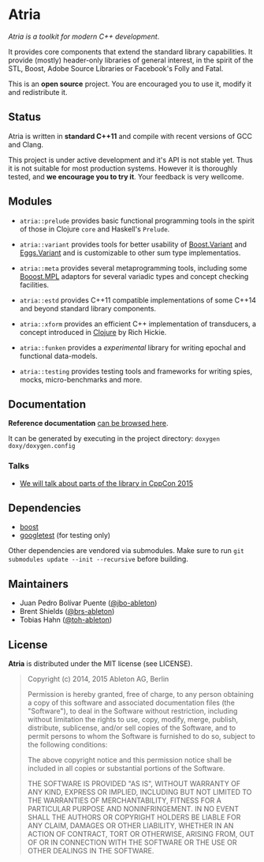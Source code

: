 Atria
=====

*Atria is a toolkit for modern C++ development*.

It provides core components that extend the standard library
capabilities.  It provide (mostly) header-only libraries of general
interest, in the spirit of the STL, Boost, Adobe Source Libraries or
Facebook's Folly and Fatal.

This is an **open source** project.  You are encouraged you to use it,
modify it and redistribute it.

Status
------

Atria is written in **standard C++11** and compile with recent
versions of GCC and Clang.

This project is under active development and it's API is not stable
yet.  Thus it is not suitable for most production systems.  However it
is thoroughly tested, and **we encourage you to try it**.  Your
feedback is very wellcome.

## Modules

* `atria::prelude` provides basic functional programming tools in the
  spirit of those in Clojure `core` and Haskell's `Prelude`.

* `atria::variant` provides tools for better usability of
  [Boost.Variant](http://www.boost.org/doc/libs/1_58_0/doc/html/variant.html)
  and [Eggs.Variant](http://eggs-cpp.github.io/variant/) and is
  customizable to other sum type implementatios.

* `atria::meta` provides several metaprogramming tools, including some
  [Booost.MPL](http://www.boost.org/doc/libs/1_59_0/libs/mpl/doc/index.html)
  adaptors for several variadic types and concept checking facilities.

* `atria::estd` provides C++11 compatible implementations of some
  C++14 and beyond standard library components.

* `atria::xform` provides an efficient C++ implementation of
  transducers, a concept introduced in
  [Clojure](http://blog.cognitect.com/blog/2014/8/6/transducers-are-coming)
  by Rich Hickie.

* `atria::funken` provides a *experimental* library for writing epochal
  and functional data-models.

* `atria::testing` provides testing tools and frameworks for writing
  spies, mocks, micro-benchmarks and more.

## Documentation

**Reference documentation**
[can be browsed here](http://abletonag.github.io/atria/reference).

It can be generated by executing in the project directory: `doxygen doxy/doxygen.config`

### Talks

- [We will talk about parts of the library in CppCon 2015](
http://cppcon2015.sched.org/event/ff8f576d5d0fe02bcc05fccfa56359a3)

## Dependencies

  - [boost](http://www.boost.org/doc/libs/1_59_0)
  - [googletest](https://chromium.googlesource.com/external/googletest) (for testing only)

Other dependencies are vendored via submodules.  Make sure to run `git
submodules update --init --recursive` before building.

## Maintainers

- Juan Pedro Bolívar Puente ([\@jbo-ableton](https://github.com/jbo-ableton))
- Brent Shields ([\@brs-ableton](https://github.com/brs-ableton))
- Tobias Hahn ([\@toh-ableton](https://github.com/toh-ableton))

License
-------

**Atria** is distributed under the MIT license (see LICENSE).

> Copyright (c) 2014, 2015 Ableton AG, Berlin
>
> Permission is hereby granted, free of charge, to any person obtaining a copy
> of this software and associated documentation files (the "Software"), to deal
> in the Software without restriction, including without limitation the rights
> to use, copy, modify, merge, publish, distribute, sublicense, and/or sell
> copies of the Software, and to permit persons to whom the Software is
> furnished to do so, subject to the following conditions:
>
> The above copyright notice and this permission notice shall be included in
> all copies or substantial portions of the Software.
>
> THE SOFTWARE IS PROVIDED "AS IS", WITHOUT WARRANTY OF ANY KIND, EXPRESS OR
> IMPLIED, INCLUDING BUT NOT LIMITED TO THE WARRANTIES OF MERCHANTABILITY,
> FITNESS FOR A PARTICULAR PURPOSE AND NONINFRINGEMENT. IN NO EVENT SHALL THE
> AUTHORS OR COPYRIGHT HOLDERS BE LIABLE FOR ANY CLAIM, DAMAGES OR OTHER
> LIABILITY, WHETHER IN AN ACTION OF CONTRACT, TORT OR OTHERWISE, ARISING FROM,
> OUT OF OR IN CONNECTION WITH THE SOFTWARE OR THE USE OR OTHER DEALINGS IN
> THE SOFTWARE.
